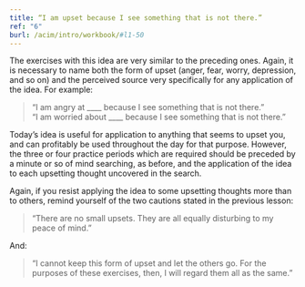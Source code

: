 ```yaml
---
title: “I am upset because I see something that is not there.”
ref: "6"
burl: /acim/intro/workbook/#l1-50
---
```


The exercises with this idea are very similar to the preceding ones.
Again, it is necessary to name both the form of upset (anger, fear,
worry, depression, and so on) and the perceived source very specifically
for any application of the idea. For example:

> “I am angry at \_\_\_\_ because I see something that is not
> there.”<br/>
> “I am worried about \_\_\_\_ because I see something that is
> not there.”

Today’s idea is useful for application to anything that seems to upset
you, and can profitably be used throughout the day for that purpose.
However, the three or four practice periods which are required should be
preceded by a minute or so of mind searching, as before, and the
application of the idea to each upsetting thought uncovered in the
search.

Again, if you resist applying the idea to some upsetting thoughts more
than to others, remind yourself of the two cautions stated in the
previous lesson:

> “There are no small upsets. They are all equally disturbing to my
> peace of mind.”

And:

> “I cannot keep this form of upset and let
> the others go. For the purposes of these exercises, then, I will
> regard them all as the same.”


